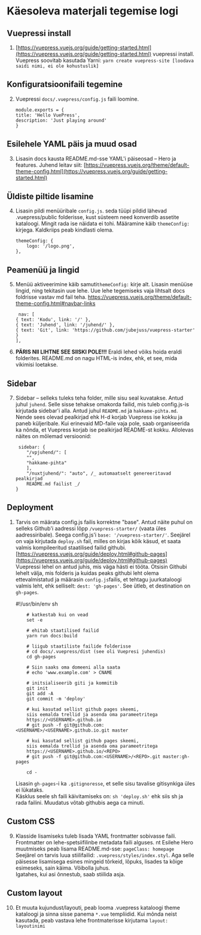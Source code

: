 # Käesoleva materjali tegemise logi

## Vuepressi install

1. [https://vuepress.vuejs.org/guide/getting-started.html](https://vuepress.vuejs.org/guide/getting-started.html) vuepressi install. Vuepress soovitab kasutada Yarni: `yarn create vuepress-site [loodava saidi nimi, ei ole kohustuslik]`

## Konfiguratsioonifaili tegemine

2.  Vuepressi `docs/.vuepress/config.js` faili loomine.

        module.exports = {
        title: 'Hello VuePress',
        description: 'Just playing around'
        }

## Esilehele YAML päis ja muud osad

3. Lisasin docs kausta README.md-sse YAML'i päiseosad – Hero ja features. Juhend leitav siit: [https://vuepress.vuejs.org/theme/default-theme-config.html](https://vuepress.vuejs.org/guide/getting-started.html)

## Üldiste piltide lisamine

4.  Lisasin pildi menüüribale `config.js`. seda tüüpi pildid lähevad .vuepress/public folderisse, kust süsteem need konverdib assetite kataloogi. Mingit rada ise näidata ei tohi. Määramine käib `themeConfig:` kirjega. Kaldkriips peab kindlasti olema.

        themeConfig: {
            logo: '/logo.png',
        },

## Peamenüü ja lingid

5.  Menüü aktiveerimine käib samuti`themeConfig:` kirje alt. Lisasin menüüse lingid, ning tekitasin uue lehe. Uue lehe tegemiseks vaja lihtsalt docs foldrisse vastav md fail teha. [https://vuepress.vuejs.org/theme/default-theme-config.html#navbar-links ](https://vuepress.vuejs.org/theme/default-theme-config.html#navbar-links)

         nav: [
        { text: 'Kodu', link: '/' },
        { text: 'Juhend', link: '/juhend/' },
        { text: 'Git', link: 'https://github.com/jubejuss/vuepress-starter' }
        ],

1.  **PÄRIS NII LIHTNE SEE SIISKI POLE!!!** Eraldi lehed võiks hoida eraldi folderites. README.md on nagu HTML-is index, ehk, et see, mida vikimisi loetakse.

## Sidebar

7.  Sidebar – selleks tuleks teha folder, mille sisu seal kuvatakse. Antud juhul `juhend`. Selle sisse tehakse omakorda failid, mis tuleb config.js-is kirjutada sidebar'i alla. Antud juhul `README.md` ja `hakkame-pihta.md`. Nende sees olevad pealkirjad ehk H-d korjab Vuepress ise kokku ja paneb küljeribale. Kui erinevaid MD-faile vaja pole, saab organiseerida ka nõnda, et Vuepress korjab ise pealkirjad README-st kokku. Allolevas näites on mõlemad versioonid:

         sidebar: {
            "/vpjuhend/": [
            "",
            "hakkame-pihta"
            ],
            "/nuxtjuhend/": "auto", /_ automaatselt genereeritavad pealkirjad
            README.md failist _/
        }

## Deployment

1.  Tarvis on määrata config.js failis korrektne "base". Antud näite puhul on selleks Github'i aadressi lõpp `/vuepress-starter/` (vaata üles aadressiribale). Seega config.js'i `base: '/vuepress-starter/'`. Seejärel on vaja kirjutada `deploy.sh` fail, milles on kirjas kõik käsud, et saata valmis kompileeritud staatilised failid githubi. [https://vuepress.vuejs.org/guide/deploy.html#github-pages](https://vuepress.vuejs.org/guide/deploy.html#github-pages)  
    Vuepressi lehel on antud juhis, mis väga hästi ei tööta. Otsisin Githubi lehelt välja, mis folderis ja kuidas peaks githubi leht olema ettevalmistatud ja määrasin `config.js`failis, et tehtagu juurkataloogi valmis leht, ehk selliselt: `dest: 'gh-pages'`. See ütleb, et destination on `gh-pages`.

    #!/usr/bin/env sh

            # katkestab kui on vead
            set -e

            # ehitab staatilised failid
            yarn run docs:build

            # liigub staatiliste failide folderisse
            # cd docs/.vuepress/dist (see oli Vuepresi juhendis)
            cd gh-pages

            # Siin saaks oma domeeni alla saata
            # echo 'www.example.com' > CNAME

            # initsialiseerib giti ja kommitib
            git init
            git add -A
            git commit -m 'deploy'

            # kui kasutad sellist github pages skeemi,
            siis eemalda trellid ja asenda oma parameetritega
            https://<USERNAME>.github.io
            # git push -f git@github.com:<USERNAME>/<USERNAME>.github.io.git master

            # kui kasutad sellist github pages skeemi,
            siis eemalda trellid ja asenda oma parameetritega
            https://<USERNAME>.github.io/<REPO>
            # git push -f git@github.com:<USERNAME>/<REPO>.git master:gh-pages

            cd -

    Lisasin `gh-pages`-i ka `.gitignoresse`, et selle sisu tavalise gitisynkiga üles ei lükataks.  
    Käsklus seele sh faili käivitamiseks on: `sh 'deploy.sh'` ehk siis sh ja rada failini. Muudatus võtab githubis aega ca minuti.

## Custom CSS

9. Klasside lisamiseks tuleb lisada YAML frontmatter sobivasse faili. Frontmatter on lehe-spetsiifilinbe metadata faili alguses. nt Esilehe Hero muutmiseks peab lisama README.md-sse:
   `pageClass: homepage` Seejärel on tarvis luua stiilifailid: `.vuepress/styles/index.styl`. Aga selle päisesse lisamisega esines mingeid tõrkeid, lõpuks, lisades ta kõige esimeseks, sain käima. Võibolla juhus.  
   Igatahes, kui asi õnnestub, saab stiilida asja.

## Custom layout

10. Et muuta kujundust/layouti, peab looma .vuepress kataloogi theme kataloogi ja sinna sisse panema `*.vue` templiidid. Kui mõnda neist kasutada, peab vastava lehe frontmaterisse kirjutama `layout: layoutinimi`
